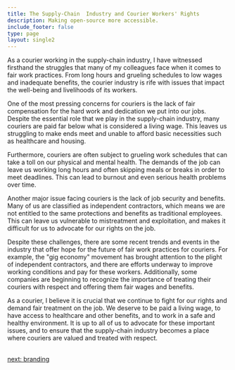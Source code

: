 ```yaml
---
title: The Supply-Chain  Industry and Courier Workers' Rights
description: Making open-source more accessible.
include_footer: false
type: page
layout: single2
---
```



<p>
As a courier working in the supply-chain industry, I have witnessed firsthand the struggles that many of my colleagues face when it comes to fair work practices. From long hours and grueling schedules to low wages and inadequate benefits, the courier industry is rife with issues that impact the well-being and livelihoods of its workers.

One of the most pressing concerns for couriers is the lack of fair compensation for the hard work and dedication we put into our jobs. Despite the essential role that we play in the supply-chain industry, many couriers are paid far below what is considered a living wage. This leaves us struggling to make ends meet and unable to afford basic necessities such as healthcare and housing.

Furthermore, couriers are often subject to grueling work schedules that can take a toll on our physical and mental health. The demands of the job can leave us working long hours and often skipping meals or breaks in order to meet deadlines. This can lead to burnout and even serious health problems over time.

Another major issue facing couriers is the lack of job security and benefits. Many of us are classified as independent contractors, which means we are not entitled to the same protections and benefits as traditional employees. This can leave us vulnerable to mistreatment and exploitation, and makes it difficult for us to advocate for our rights on the job.

Despite these challenges, there are some recent trends and events in the industry that offer hope for the future of fair work practices for couriers. For example, the "gig economy" movement has brought attention to the plight of independent contractors, and there are efforts underway to improve working conditions and pay for these workers. Additionally, some companies are beginning to recognize the importance of treating their couriers with respect and offering them fair wages and benefits.

As a courier, I believe it is crucial that we continue to fight for our rights and demand fair treatment on the job. We deserve to be paid a living wage, to have access to healthcare and other benefits, and to work in a safe and healthy environment. It is up to all of us to advocate for these important issues, and to ensure that the supply-chain industry becomes a place where couriers are valued and treated with respect.

<br>
<a href="https://workdojos.com/couriers/branding">next: branding</a>
</p>
